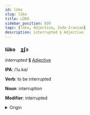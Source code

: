 ```yaml
---
id: lûko
slug: lûko
title: LÛKO
sidebar_position: 839
tags: [lûko, Adjective, Indo-Iranian]
description: interrupted § Adjective
---
```


### lûko&emsp;<span kind="abugida">ʓʄɔ</span>

*interrupted* **§** [Adjective](../../tags/Adjective)

**IPA**: /ˈlu.kɑ/

**Verb**: to be interrupted

**Noun**: interruption

**Modifier**: interrupted

<details>
    <summary>Origin</summary>
    Hindi रुका rukā (perfective of रुकना ruknā) [ɾʊ.käː]<br/>
    <em>Indo-Iranian Language Family</em>
</details>